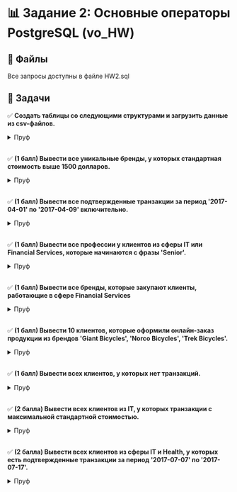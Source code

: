 # 📊 Задание 2: Основные операторы PostgreSQL (vo_HW)

## 📝 Файлы

Все запросы доступны в файле HW2.sql

## 📂 Задачи

✅ 
**Создать таблицы со следующими структурами и загрузить данные из csv-файлов.**

<details>
  <summary>Пруф</summary>
  
  ![Структура](images/image.png)
  
  ![Customer](images/image-1.png)

  ![Transaction](images/image-2.png)
  
</details>

<br>

✅ 
**(1 балл) Вывести все уникальные бренды, у которых стандартная стоимость выше 1500 долларов.**

<details>
  <summary>Пруф</summary>

  ![alt text](images/image-3.png)

</details>

<br>

✅ 
**(1 балл) Вывести все подтвержденные транзакции за период '2017-04-01' по '2017-04-09' включительно.**

<details>
  <summary>Пруф</summary>
  
  ![alt text](images/image-4.png)

</details>

<br>

✅ 
**(1 балл) Вывести все профессии у клиентов из сферы IT или Financial Services, которые начинаются с фразы 'Senior'.**

<details>
  <summary>Пруф</summary>
  
![alt text](images/image-5.png)

</details>

<br>

✅ 
**(1 балл) Вывести все бренды, которые закупают клиенты, работающие в сфере Financial Services**

<details>
  <summary>Пруф</summary>
  
![alt text](images/image-6.png)

</details>

<br>

✅ 
**(1 балл) Вывести 10 клиентов, которые оформили онлайн-заказ продукции из брендов 'Giant Bicycles', 'Norco Bicycles', 'Trek Bicycles'.**

<details>
  <summary>Пруф</summary>
  
![alt text](images/image-7.png)

</details>

<br>

✅ 
**(1 балл) Вывести всех клиентов, у которых нет транзакций.**

<details>
  <summary>Пруф</summary>
  
![alt text](images/image-8.png)

</details>

<br>

✅ 
**(2 балла) Вывести всех клиентов из IT, у которых транзакции с максимальной стандартной стоимостью.**

<details>
  <summary>Пруф</summary>
  
![alt text](images/image-9.png)

</details>

<br>

✅ 
**(2 балла) Вывести всех клиентов из сферы IT и Health, у которых есть подтвержденные транзакции за период '2017-07-07' по '2017-07-17'.**

<details>
  <summary>Пруф</summary>
  
![alt text](images/image-10.png)

</details>

<br>
